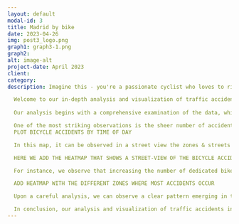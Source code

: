 ```yaml
---
layout: default
modal-id: 3
title: Madrid by bike
date: 2023-04-26
img: post3_logo.png
graph1: graph3-1.png
graph2: 
alt: image-alt
project-date: April 2023
client: 
category: 
description: Imagine this - you're a passionate cyclist who loves to ride your bike around the beautiful city of Madrid. But you've always been a little nervous about the traffic, especially after hearing stories of accidents involving cyclists. You've always wondered - how common are these accidents? What are the causes? And how can they be prevented?

  Welcome to our in-depth analysis and visualization of traffic accidents in Madrid by bike, covering the four-year period from 2019 to 2023. As avid cyclists and advocates for road safety, we were inspired to take a closer look at this important issue and explore the data in order to better understand the patterns and trends of bicycle accidents in the city.
  
  Our analysis begins with a comprehensive examination of the data, which provides detailed information on the date and time of each accident, the location, the type of accident, and the severity of injuries sustained by the cyclist. As we start to visualize the data through graphs, charts, and maps, we begin to see patterns and trends emerging.

  One of the most striking observations is the sheer number of accidents that occur each year and day, indicating that this is an issue that requires urgent attention. We also observe that certain areas of the city have a higher concentration of accidents than others, and that these areas tend to be ones with high traffic volumes or complex intersections as for example Madrid’s centre is an area that cover most traffic accidents. 
  PLOT BICYCLE ACCIDENTS BY TIME OF DAY

  In this map, it can be observed in a street view the zones & streets where most accidents occur.

  HERE WE ADD THE HEATMAP THAT SHOWS A STREET-VIEW OF THE BICYCLE ACCIDENTS.

  For instance, we observe that increasing the number of dedicated bike lanes and improving road signage and markings could go a long way in reducing the number of accidents, in streets like Avenida de Nazaret with Doctor Esquerdo Street most accidents are collected in the zone of Retiro/Madrid centre. We also note that there are certain times of day and areas of the city that are particularly dangerous for cyclists, and that targeted safety campaigns and education programs could help raise awareness among drivers and cyclists alike.

  ADD HEATMAP WITH THE DIFFERENT ZONES WHERE MOST ACCIDENTS OCCUR

  Upon a careful analysis, we can observe a clear pattern emerging in the ranking of the areas posing the greatest threat to cyclists. Topping the list is Madrid's bustling city centre, which witnesses the highest volume of daily activity, ranging from vibrant streets and recreational areas to bustling office districts. Following closely behind is the Moncloa-Aravaca area, which is no surprise given its status as a bustling university hub, frequented by droves of young people on a daily basis. Bringing up the rear is the esteemed Salamanca neighbourhood, adjacent to the city centre, where countless businesses, eateries, and entertainment venues are found, alongside the stunning Retiro Park. Given its proximity to this popular destination, it's no wonder that Salamanca has become a veritable hotspot for cycling accidents. Indeed, it's a common sight to see locals pedalling through its streets en route to enjoy a leisurely day in the park. Our analysis of this important issue is not only informative, but also empowering. As cyclists and advocates for road safety, we believe that knowledge is power, and that by understanding the challenges facing cyclists on Madrid's roads, we can work towards creating a safer and more accessible environment for all.

  In conclusion, our analysis and visualization of traffic accidents in Madrid by bike provides valuable insights into this important issue and highlights the need for continued efforts to promote safe cycling in our community. We hope that this data-driven approach will inspire further dialogue and action, and ultimately contribute to a safer and more sustainable future for our city.
---
```


